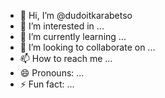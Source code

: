 - 👋 Hi, I’m @dudoitkarabetso
- 👀 I’m interested in ...
- 🌱 I’m currently learning ...
- 💞️ I’m looking to collaborate on ...
- 📫 How to reach me ...
- 😄 Pronouns: ...
- ⚡ Fun fact: ...

<!---
dudoitkarabetso/dudoitkarabetso is a ✨ special ✨ repository because its `README.md` (this file) appears on your GitHub profile.
You can click the Preview link to take a look at your changes.
--->
